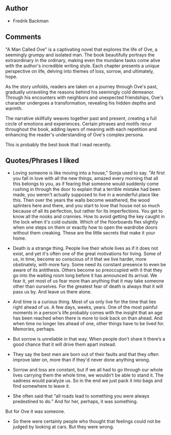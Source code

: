 
## Author
- Fredrik Backman

## Comments 

"A Man Called Ove" is a captivating novel that explores the life of Ove, a seemingly grumpy and isolated man. The book beautifully portrays the extraordinary in the ordinary, making even the mundane tasks come alive with the author's incredible writing style. Each chapter presents a unique perspective on life, delving into themes of loss, sorrow, and ultimately, hope.

As the story unfolds, readers are taken on a journey through Ove's past, gradually unraveling the reasons behind his seemingly cold demeanor. Through his encounters with neighbors and unexpected friendships, Ove's character undergoes a transformation, revealing his hidden depths and warmth.

The narrative skillfully weaves together past and present, creating a full circle of emotions and experiences. Certain phrases and motifs recur throughout the book, adding layers of meaning with each repetition and enhancing the reader's understanding of Ove's complex persona.

This is probably the best book that I read recently.

## Quotes/Phrases I liked

- Loving someone is like moving into a house," Sonja used to say. "At first you fall in love with all the new things, amazed every morning that all this belongs to you, as if fearing that someone would suddenly come rushing in through the door to explain that a terrible mistake had been made, you weren't actually supposed to live in a wonderful place like this. Then over the years the walls become weathered, the wood splinters here and there, and you start to love that house not so much because of all its perfection, but rather for its imperfections. You get to know all the nooks and crannies. How to avoid getting the key caught in the lock when it's cold outside. Which of the floorboards flex slightly when one steps on them or exactly how to open the wardrobe doors without them creaking. These are the little secrets that make it your home.

- Death is a strange thing. People live their whole lives as if it does not exist, and yet it's often one of the great motivations for living. Some of us, in time, become so conscious of it that we live harder, more obstinately, with more fury. Some need its constant presence to even be aware of its antithesis. Others become so preoccupied with it that they go into the waiting room long before it has announced its arrival. We fear it, yet most of us fear more than anything that it may take someone other than ourselves. For the greatest fear of death is always that it will pass us by. And leave us there alone.

- And time is a curious thing. Most of us only live for the time that lies right ahead of us. A few days, weeks, years. One of the most painful moments in a person's life probably comes with the insight that an age has been reached when there is more to look back on than ahead. And when time no longer lies ahead of one, other things have to be lived for. Memories, perhaps.

- But sorrow is unreliable in that way. When people don’t share it there’s a good chance that it will drive them apart instead.

- They say the best men are born out of their faults and that they often improve later on, more than if they'd never done anything wrong.

- Sorrow and loss are constant, but if we all had to go through our whole lives carrying them the whole time, we wouldn’t be able to stand it. The sadness would paralyze us. So in the end we just pack it into bags and find somewhere to leave it.

- She often said that “all roads lead to something you were always predestined to do.” And for her, perhaps, it was something.

But for Ove it was someone.

- So there were certainly people who thought that feelings could not be judged by looking at cars. But they were wrong.
